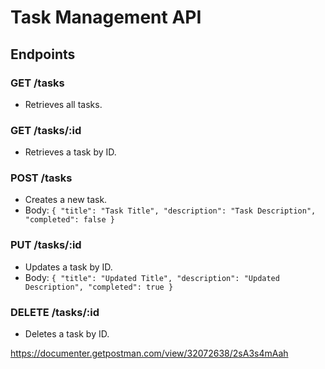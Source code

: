 # Task Management API

## Endpoints

### GET /tasks
- Retrieves all tasks.

### GET /tasks/:id
- Retrieves a task by ID.

### POST /tasks
- Creates a new task.
- Body: `{ "title": "Task Title", "description": "Task Description", "completed": false }`

### PUT /tasks/:id
- Updates a task by ID.
- Body: `{ "title": "Updated Title", "description": "Updated Description", "completed": true }`

### DELETE /tasks/:id
- Deletes a task by ID.

https://documenter.getpostman.com/view/32072638/2sA3s4mAah
